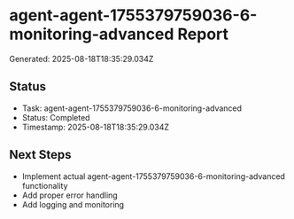# agent-agent-1755379759036-6-monitoring-advanced Report

Generated: 2025-08-18T18:35:29.034Z

## Status
- Task: agent-agent-1755379759036-6-monitoring-advanced
- Status: Completed
- Timestamp: 2025-08-18T18:35:29.034Z

## Next Steps
- Implement actual agent-agent-1755379759036-6-monitoring-advanced functionality
- Add proper error handling
- Add logging and monitoring
